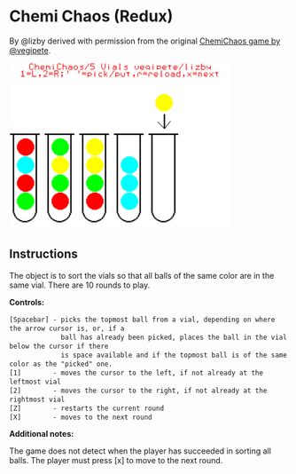 # Chemi Chaos (Redux)

By @lizby derived with permission from the original [ChemiChaos game by @vegipete](https://www.thebackshed.com/forum/ViewTopic.php?TID=13265).

<img src="ChemiChaosRedux.png" width="400" title="Chemi Chaos (Redux) screenshot">

## Instructions

The object is to sort the vials so that all balls of the same color are in the
same vial. There are 10 rounds to play.

**Controls:**

    [Spacebar] - picks the topmost ball from a vial, depending on where the arrow cursor is, or, if a
                 ball has already been picked, places the ball in the vial below the cursor if there
                 is space available and if the topmost ball is of the same color as the "picked" one.  
    [1]        - moves the cursor to the left, if not already at the leftmost vial  
    [2]        - moves the cursor to the right, if not already at the rightmost vial  
    [Z]        - restarts the current round
    [X]        - moves to the next round

**Additional notes:**

The game does not detect when the player has succeeded in sorting all balls. The player must press [x] to move to the next round.
